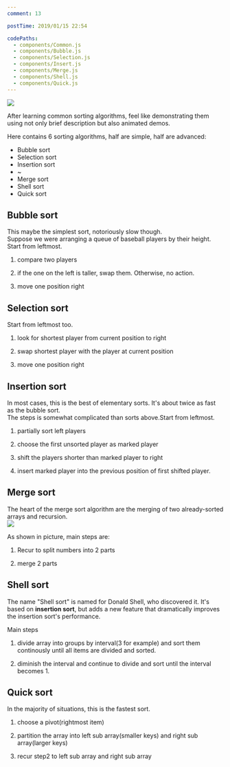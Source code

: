 ```yaml
---
comment: 13

postTime: 2019/01/15 22:54

codePaths:
  - components/Common.js
  - components/Bubble.js
  - components/Selection.js
  - components/Insert.js
  - components/Merge.js
  - components/Shell.js
  - components/Quick.js
---
```


![](https://terry-su.github.io/BlogCDN/images/simpson-evolution.jpg)    

After learning common sorting algorithms, feel like demonstrating them using not only brief description but also animated demos.

Here contains 6 sorting algorithms, half are simple, half are advanced:
* Bubble sort
* Selection sort
* Insertion sort
* ~
* Merge sort
* Shell sort
* Quick sort



## Bubble sort
This maybe the simplest sort, notoriously slow though.  
Suppose we were arranging a queue of baseball players by their height. 
Start from leftmost.

1. compare two players 

2. if the one on the left is taller, swap them. Otherwise, no action.

3. move one position right

<Bubble />


## Selection sort
Start from leftmost too.

1. look for shortest player from current position to right

2. swap shortest player with the player at current position

3. move one position right


<Selection />


## Insertion sort
In most cases, this is the best of elementary sorts. It's about twice as fast as the bubble sort.  
The steps is somewhat complicated than sorts above.Start from leftmost.

1. partially sort left players

2. choose the first unsorted player as marked player

3. shift the players shorter than marked player to right

4. insert marked player into the previous  position of first shifted player.

<Insert />





## Merge sort
The heart of the merge sort algorithm are the merging of two already-sorted arrays and recursion.  
![](https://upload.wikimedia.org/wikipedia/commons/thumb/e/e6/Merge_sort_algorithm_diagram.svg/800px-Merge_sort_algorithm_diagram.svg.png)

As shown in picture, main steps are:

1. Recur to split numbers into 2 parts

2. merge 2 parts

<Merge />

## Shell sort
The name "Shell sort" is named for Donald Shell, who discovered it. It's based on **insertion sort**, but adds a new feature that dramatically improves the insertion sort's performance.  

Main steps

1. divide array into groups by interval(3 for example) and sort them continously until all items are divided and sorted.

2. diminish the interval and continue to divide and sort until the interval becomes 1.

<Shell />



## Quick sort
In the majority of situations, this is the fastest sort.

1. choose a pivot(rightmost item)

2. partition the array into left sub array(smaller keys) and right sub array(larger keys)

3. recur step2 to left sub array and right sub array

<Quick />